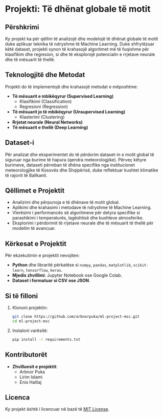 # Projekti: Të dhënat globale të motit

## Përshkrimi

Ky projekt ka për qëllim të analizojë dhe modelojë të dhënat globale të motit duke aplikuar teknika të ndryshme të Machine Learning. Duke shfrytëzuar këtë dataset, projekti synon të krahasojë algoritmet më të fuqishme për klasifikim dhe regresion, si dhe të eksplorojë potencialin e rrjetave neurale dhe të mësuarit të thellë. 

## Teknologjitë dhe Metodat

Projekti do të implementojë dhe krahasojë metodat e mëposhtme:

- **Të mësuarit e mbikëqyrur (Supervised Learning)**
  - Klasifikimi (Classification)
  - Regresioni (Regression)
- **Të mësuarit jo të mbikëqyrur (Unsupervised Learning)**
  - Klasterimi (Clustering)
- **Rrjetat neurale (Neural Networks)**
- **Të mësuarit e thellë (Deep Learning)**

## Dataset-i

Për analizat dhe eksperimentet do të përdorim dataset-in e motit global të siguruar nga burime të hapura (qendra meteorologjike). Përveç këtyre burimeve, dataseti përmban të dhëna specifike nga institucionet meteorologjike të Kosovës dhe Shqipërisë, duke reflektuar kushtet klimatike të rajonit të Ballkanit.

## Qëllimet e Projektit

- Analizimi dhe përpunoja e të dhënave të motit global.
- Aplikimi dhe krahasimi i metodave të ndryshme të Machine Learning.
- Vlerësimi i performancës së algoritmeve për detyra specifike si parashikimi i temperaturës, lagështisë dhe kushteve atmosferike.
- Eksplorimi i përdorimit të rrjetave neurale dhe të mësuarit të thellë për modelim të avancuar.

## Kërkesat e Projektit

Për ekzekutimin e projektit nevojiten:

- **Python** dhe libraritë përkatëse si `numpy`, `pandas`, `matplotlib`, `scikit-learn`, `tensorflow`, `keras`.
- **Mjedis zhvillimi**: Jupyter Notebook ose Google Colab.
- **Dataset i formatuar si CSV ose JSON**.

## Si të filloni

1. Klononi projektin:
   ```bash
   git clone https://github.com/arbnorpuka/ml-project-msc.git
   cd ml-project-msc
   ```
2. Instaloni varësitë:
   ```bash
   pip install -r requirements.txt
   ```

## Kontributorët

- **Zhvilluesit e projektit**: 
  - Arbnor Puka
  - Lirim Islami
  - Enis Halilaj

## Licenca

Ky projekt është i licencuar në bazë të [MIT License](LICENSE).


